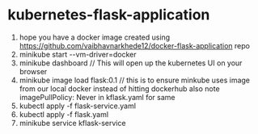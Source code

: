 # kubernetes-flask-application

1. hope you have a docker image created using https://github.com/vaibhavnarkhede12/docker-flask-application repo
2. minikube start --vm-driver=docker
3. minikube dashboard // This will open up the kubernetes UI on your browser
3. minikube image load flask:0.1   // this is to ensure minkube uses image from our local docker instead of hitting dockerhub also note imagePullPolicy: Never in kflask.yaml for same 
4. kubectl apply -f flask-service.yaml
5. kubectl apply -f flask.yaml
6. minikube service kflask-service

